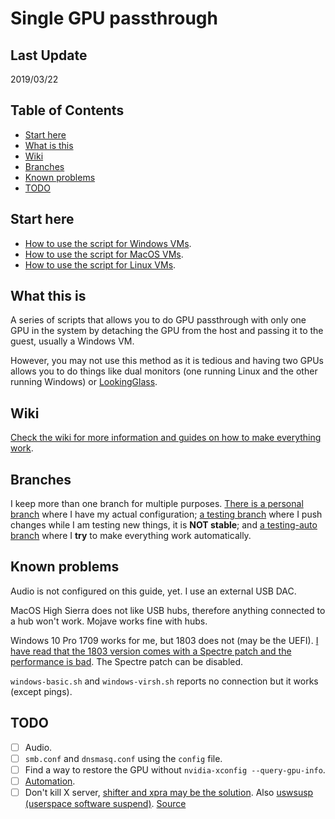 # Single GPU passthrough

## Last Update
2019/03/22

## Table of Contents
- [Start here](#start-here)
- [What is this](#what-this-is)
- [Wiki](#wiki)
- [Branches](#branches)
- [Known problems](#known-problems)
- [TODO](#todo)

## Start here
- [How to use the script for Windows VMs](https://gitlab.com/YuriAlek/vfio/wikis/Use/#windows).
- [How to use the script for MacOS VMs](https://gitlab.com/YuriAlek/vfio/wikis/Use/#macos).
- [How to use the script for Linux VMs](https://gitlab.com/YuriAlek/vfio/wikis/Use/#linux).

## What this is
A series of scripts that allows you to do GPU passthrough with only one GPU in the system by detaching the GPU from the host and passing it to the guest, usually a Windows VM.

However, you may not use this method as it is tedious and having two GPUs allows you to do things like dual monitors (one running Linux and the other running Windows) or [LookingGlass][8].

## Wiki
[Check the wiki for more information and guides on how to make everything work](https://gitlab.com/YuriAlek/vfio/wikis/Home).

## Branches
I keep more than one branch for multiple purposes. [There is a personal branch][1] where I have my actual configuration; [a testing branch][2] where I push changes while I am testing new things, it is **NOT stable**; and [a testing-auto branch][3] where I **try** to make everything work automatically.

## Known problems
Audio is not configured on this guide, yet. I use an external USB DAC.

MacOS High Sierra does not like USB hubs, therefore anything connected to a hub won't work. Mojave works fine with hubs.

Windows 10 Pro 1709 works for me, but 1803 does not (may be the UEFI). [I have read that the 1803 version comes with a Spectre patch and the performance is bad][4]. The Spectre patch can be disabled.

`windows-basic.sh` and `windows-virsh.sh` reports no connection but it works (except pings).

## TODO
- [ ] Audio.
- [ ] `smb.conf` and `dnsmasq.conf` using the `config` file.
- [ ] Find a way to restore the GPU without `nvidia-xconfig --query-gpu-info`.
- [ ] [Automation][3].
- [ ] Don't kill X server, [shifter and xpra may be the solution][5]. Also [uswsusp (userspace software suspend)][6]. [Source][7]

<!-- Links -->
[1]: https://gitlab.com/YuriAlek/vfio/tree/personal "Personal branch"
[2]: https://gitlab.com/YuriAlek/vfio/tree/testing "Testing branch"
[3]: https://gitlab.com/YuriAlek/vfio/tree/testing-auto "Testing-auto branch"
[4]: https://www.reddit.com/r/VFIO/comments/97unx4/passmark_lousy_2d_graphics_performance_on_windows/
[5]: https://www.linuxquestions.org/questions/linux-desktop-74/move-application-between-desktops-736982/#post4161705
[6]: https://wiki.archlinux.org/index.php/Uswsusp "uswsusp"
[7]: https://www.reddit.com/r/linux_gaming/comments/98376e/i_am_creating_a_guide_for_gpu_passthrough_with/e4ebaoj/
[8]: https://github.com/gnif/LookingGlass "LookingGlass"
[pull merge]: https://gitlab.com/YuriAlek/vfio/merge_requests/new "Create a pull merge"
[Xen Wiki]: https://wiki.xen.org/wiki/VTd_HowTo
[IOMMU Hardware]: https://en.wikipedia.org/wiki/List_of_IOMMU-supporting_hardware
[archwiki-url]: https://wiki.archlinux.org/index.php/Main_page
[qemu_archwiki]: https://wiki.archlinux.org/index.php/QEMU
[kvm-archwiki]: https://wiki.archlinux.org/index.php/KVM
[pci_passthrough-archwiki]: https://wiki.archlinux.org/index.php/PCI_passthrough_via_OVMF
[libvirt_archwiki]: https://wiki.archlinux.org/index.php/Libvirt
